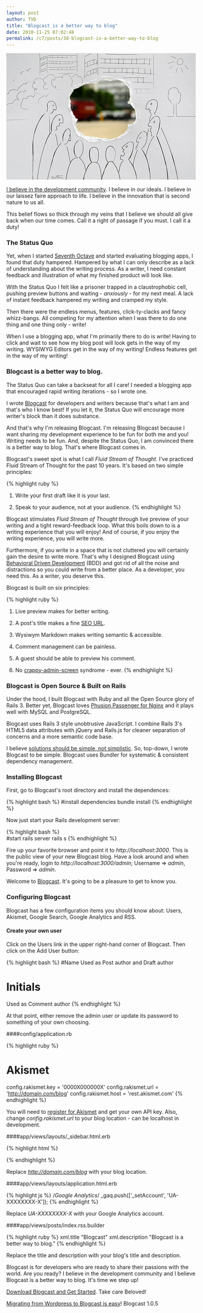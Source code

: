 ```yaml
---
layout: post
author: TVD
title: "Blogcast is a better way to blog"
date: 2010-11-25 07:02:48
permalink: /c7/posts/38-blogcast-is-a-better-way-to-blog
---
```


<img src="/c7/static/vision.jpg" alt="Open Source Rails 3 Blogging app - Blogcast" title="Open Source Rails 3 Blogging app - Blogcast"/>

[I believe in the development community][1]. I believe in our ideals. I believe in our laissez faire approach to life. I believe in the innovation that is second nature to us all.

This belief flows so thick through my veins that I believe we should all give back when our time comes. Call it a right of passage if you must. I call it a duty!


### The Status Quo

Yet, when I started [Seventh Octave][2] and started evaluating blogging apps, I found that duty hampered. Hampered by what I can only describe as a lack of understanding about the writing process. As a writer, I need constant feedback and illustration of what my finished product will look like.

With the Status Quo I felt like a prisoner trapped in a claustrophobic cell, pushing preview buttons and waiting  - *anxiously* - for my next meal. A lack of instant feedback hampered my writing and cramped my style.

Then there were the endless menus, features, click-ty-clacks and fancy whizz-bangs. All competing for my attention when I was there to do one thing and one thing only - write!

When I use a blogging app, what I'm primarily there to do is write! Having to click and wait to see how my blog post will look gets in the way of my writing. WYSIWYG Editors get in the way of my writing! Endless features get in the way of my writing!

### Blogcast is a better way to blog.

The Status Quo can take a backseat for all I care! I needed a blogging app that encouraged rapid writing iterations - so I wrote one.

I wrote [Blogcast][3] for developers and writers because that's what I am and that's who I know best! If you let it, the Status Quo will encourage more writer's block than it does substance. 

And that's why I'm releasing Blogcast. I'm releasing Blogcast because I want sharing my development experience to be fun for both me and you! Writing needs to be fun. And, despite the Status Quo, I am convinced there is a better way to blog. That's where Blogcast comes in.

Blogcast's sweet spot is what I call *Fluid Stream of Thought*. I've practiced Fluid Stream of Thought for the past 10 years. It's based on two simple principles:

{% highlight ruby %}
1. Write your first draft like it is your last.

2. Speak to your audience, not at your audience.
{% endhighlight %}

Blogcast stimulates *Fluid Stream of Thought* through live preview of your writing and a tight reward-feedback loop. What this boils down to is a writing experience that you will enjoy! And of course, if you enjoy the writing experience, you will write more.

Furthermore, if you write in a space that is not cluttered you will certainly gain the desire to write more. That's why I designed Blogcast using [Behavioral Driven Development][4] (BDD) and got rid of all the noise and distractions so you could write from a better place. As a developer, you need this. As a writer, you deserve this.

Blogcast is built on six principles:

{% highlight ruby %}
1. Live preview makes for better writing.

2. A post's title makes a fine [SEO URL][5].

3. Wysiwym Markdown makes writing semantic & accessible.

4. Comment management can be painless.

5. A guest should be able to preview his comment.

6. No [crappy-admin-screen][6] syndrome - ever.
{% endhighlight %}

### Blogcast is Open Source & Built on Rails

Under the hood, I built Blogcast with Ruby and all the Open Source glory of Rails 3. Better yet, Blogcast loves [Phusion Passenger for Nginx][7] and it plays well with MySQL and PostgreSQL.

Blogcast uses Rails 3 style unobtrusive JavaScript. I combine Rails 3's HTML5 data attributes with jQuery and Rails.js for cleaner separation of concerns and a more semantic code base.

I believe [solutions should be simple, not simplistic][8]. So, top-down, I wrote Blogcast to be simple. Blogcast uses Bundler for systematic & consistent dependency management.

### Installing Blogcast

First, go to Blogcast's root directory and install the dependences:

{% highlight bash %}
#install dependencies
bundle install
{% endhighlight %}

Now just start your Rails development server:
  
{% highlight bash %}  
#start rails server
rails s
{% endhighlight %}

Fire up your favorite browser and point it to *http://localhost:3000*. This is the public view of your new Blogcast blog. Have a look around and when you're ready, login to *http://localhost:3000/admin*; Username => *admin*, Password => *admin*.

Welcome to [Blogcast][9]. It's going to be a pleasure to get to know you.

### Configuring Blogcast

Blogcast has a few configuration items you should know about: Users, Akismet, Google Search, Google Analytics and RSS.

#### Create your own user

Click on the Users link in the upper right-hand corner of Blogcast. Then click on the Add User button:

{% highlight bash %}
#Name
Used as Post author and Draft author

# Initials
Used as Comment author
{% endhighlight %}

At that point, either remove the admin user or update its password to something of your own choosing.

####config/application.rb

{% highlight ruby %}
# Akismet
config.rakismet.key  = '0000X000000X'
config.rakismet.url  = 'http://domain.com/blog'
config.rakismet.host = 'rest.akismet.com'
{% endhighlight %}

You will need to [register for Akismet][10] and get your own API key. Also, change *config.rakismet.url* to your blog location - can be localhost in development.

####app/views/layouts/_sidebar.html.erb

{% highlight html %}
<!--Google Search-->
<input name="sitesearch" value="http://domain.com/blog" type="hidden"/>
{% endhighlight %}

Replace *http://domain.com/blog* with your blog location.

####app/views/layouts/application.html.erb

{% highlight js %}
/*Google Analytics*/
_gaq.push(['_setAccount', 'UA-XXXXXXXX-X']);
{% endhighlight %}

Replace *UA-XXXXXXXX-X* with your Google Analytics account.

####app/views/posts/index.rss.builder

{% highlight ruby %}
xml.title "Blogcast"
xml.description "Blogcast is a better way to blog."
{% endhighlight %}

Replace the title and description with your blog's title and description.

Blogcast is for developers who are ready to share their passions with the world. Are you ready? I believe in the development community and I believe Blogcast is a better way to blog. It's time we step up!

[Download Blogcast and Get Started][11]. Take care Beloved!

[Migrating from Wordpress to Blogcast is easy][12]! Blogcast 1.0.5


  [1]: http://twitter.com/tiandavis/statuses/27180591945
  [2]: https://techoctave.com
  [3]: http://techoctave.com/blogcast
  [4]: http://gettingreal.37signals.com/ch09_Interface_First.php
  [5]: https://techoctave.com/c7/posts/26-seo-friendly-urls-in-rails
  [6]: http://gettingreal.37signals.com/ch09_One_Interface.php
  [7]: https://techoctave.com/c7/posts/16-how-to-host-a-rails-app-with-phusion-passenger-for-nginx
  [8]: https://techoctave.com/c7/posts/37-authlogic-and-rails-3-0-solution
  [9]: http://techoctave.com/blogcast
  [10]: http://akismet.com/
  [11]: http://techoctave.com/blogcast
  [12]: https://techoctave.com/c7/posts/43-blogcast-1-0-5-release-notes-and-the-wordpress-migrator-tool

